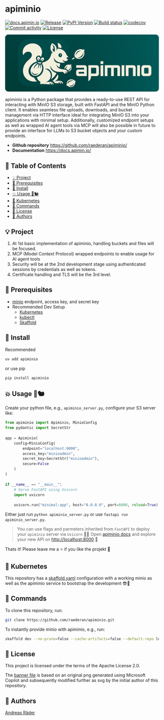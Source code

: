 # apiminio <!-- omit in toc -->

[![docs.apimin.io](https://img.shields.io/badge/apimin.io-docs-blue
)](https://docs.apimin.io)
[![Release](https://img.shields.io/github/v/release/raederan/apiminio
)](https://github.com/raederan/apiminio/releases)
[![PyPI Version](https://img.shields.io/pypi/v/apiminio)](https://pypi.org/project/apiminio/)
[![Build status](https://img.shields.io/github/actions/workflow/status/raederan/apiminio/main.yml?branch=main)](https://github.com/raederan/apiminio/actions/workflows/main.yml?query=branch%3Amain)
[![codecov](https://codecov.io/gh/raederan/apiminio/branch/main/graph/badge.svg)](https://codecov.io/gh/raederan/apiminio)
[![Commit activity](https://img.shields.io/github/commit-activity/m/raederan/apiminio)](https://img.shields.io/github/commit-activity/m/raederan/apiminio)
[![License](https://img.shields.io/github/license/raederan/apiminio)](https://img.shields.io/github/license/raederan/apiminio)

[![apiminio banner](https://raw.githubusercontent.com/raederan/apiminio/018c35c90a1cc772611bc2ca17dc926832e3612b/img/apiminio_banner.svg)](https://docs.apimin.io)

apiminio is a Python package that provides a ready-to-use REST API for interacting with MinIO S3 storage, built with FastAPI and the MinIO Python client. It enables seamless file uploads, downloads, and bucket management via HTTP interface ideal for integrating MinIO S3 into your applications with minimal setup. Additionally,  customized endpoint setups as well as wrapped AI agent tools via MCP will also be possible in future to provide an interface for LLMs to S3 bucket objects and your custom endpoints.  

- **Github repository** <https://github.com/raederan/apiminio/>
- **Documentation** <https://docs.apimin.io/>

## 📄 Table of Contents <!-- omit in toc -->

- [💡 Project](#-project)
- [🚦 Prerequisites](#-prerequisites)
- [🚀 Install](#-install)
- [💥 Usage 🌰🐿️](#-usage-️)
- [🥐 Kubernetes](#-kubernetes)
- [🛞 Commands](#-commands)
- [📜 License](#-license)
- [🦥 Authors](#-authors)

## 💡 Project

1. At 1st basic implementation of apiminio, handling buckets and files will be focused.
2. MCP (Model Context Protocol) wrapped endpoints to enable usage for AI agent tools 
3. Security will be at the 2nd development stage using authenticated sessions by credentials as well as tokens.
4. Certificate handling and TLS will be the 3rd level.

## 🚦 Prerequisites

- [minio](https://min.io/docs/minio/kubernetes/upstream/index.html) endpoint, access key, and secret key
- Recommended Dev Setup
  - [Kubernetes](https://github.com/tomhuang12/awesome-k8s-resources)
  - [kubectl](https://kubernetes.io/de/docs/tasks/tools/install-kubectl/)
  - [Skaffold](https://skaffold.dev/docs/)

## 🚀 Install

Recommended

```bash
uv add apiminio
```

or use pip

```bash
pip install apiminio
```

## 💥 Usage 🌰🐿️

Create your python file, e.g., ``apiminio_server.py``, configure your S3 server like:

```python
from apiminio import Apiminio, MinioConfig
from pydantic import SecretStr

app = Apiminio(
    config=MinioConfig(
        endpoint="localhost:9000",
        access_key="minioadmin",
        secret_key=SecretStr("minioadmin"),
        secure=False
    )
)

if __name__ == "__main__":
    # Serve FastAPI using Uvicorn
    import uvicorn

    uvicorn.run("minimal:app", host="0.0.0.0", port=8000, reload=True)
```

Either just run ``python apiminio_server.py`` or use ``fastapi run apiminio_server.py``.

> You can use flags and parmeters inherited from ``FastAPI`` to deploy your ``apiminio`` server via ``Uvicorn`` 🦄🐍
> Open [apiminio docs](http://localhost:8000/docs) and explore your new API on [http://localhost:8000](http://localhost:8000/docs) 🔬

Thats it! Please leave me a ⭐ if you like the projekt 🤗

## 🥐 Kubernetes

This repository has a [skaffold.yaml](https://raw.githubusercontent.com/raederan/apiminio/refs/heads/main/skaffold.yaml) configuration with a working minio as well as the apiminio service to bootstrap the development 😎🙌

## 🛞 Commands

To clone this repository, run:

```bash
git clone https://github.com/raederan/apiminio.git
```

To instantly provide minio with apiminio, e.g., run:

```bash
skaffold dev --no-prune=false --cache-artifacts=false --default-repo localhost:32000/apiminio --port-forward
```

## 📜 License

This project is licensed under the terms of the Apache License 2.0.

The [banner file](https://raw.githubusercontent.com/raederan/apiminio/018c35c90a1cc772611bc2ca17dc926832e3612b/img/apiminio_banner.svg) is based on an original png generated using Microsoft Copilot and subsequently modified further as svg by the initial author of this repository.

## 🦥 Authors

[Andreas Räder](https://github.com/raederan)
